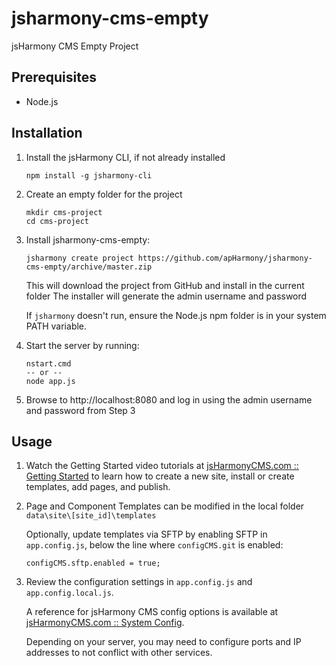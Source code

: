 # jsharmony-cms-empty
jsHarmony CMS Empty Project

## Prerequisites

* Node.js

## Installation

1. Install the jsHarmony CLI, if not already installed
   ````
   npm install -g jsharmony-cli
   ````
   
2. Create an empty folder for the project
   ````
   mkdir cms-project
   cd cms-project
   ````
   
3. Install jsharmony-cms-empty:
   ````
   jsharmony create project https://github.com/apHarmony/jsharmony-cms-empty/archive/master.zip
   ````
   This will download the project from GitHub and install in the current folder
   The installer will generate the admin username and password

   If `jsharmony` doesn't run, ensure the Node.js npm folder is in your system PATH variable.
   
4. Start the server by running:
   ````
   nstart.cmd
   -- or --
   node app.js
   ````
  
5. Browse to http://localhost:8080 and log in using the admin username and password from Step 3

## Usage

1. Watch the Getting Started video tutorials at [jsHarmonyCMS.com :: Getting Started](https://www.jsharmonycms.com/resources/getting-started/) to learn how to create a new site, install or create templates, add pages, and publish.

2. Page and Component Templates can be modified in the local folder `data\site\[site_id]\templates`

    Optionally, update templates via SFTP by enabling SFTP in `app.config.js`, below the line where `configCMS.git` is enabled:

    ````
    configCMS.sftp.enabled = true;
    ````


3. Review the configuration settings in `app.config.js` and `app.config.local.js`. 

    A reference for jsHarmony CMS config options is available at [jsHarmonyCMS.com :: System Config](https://www.jsharmonycms.com/resources/documentation/system-config/).

    Depending on your server, you may need to configure ports and IP addresses to not conflict with other services.
